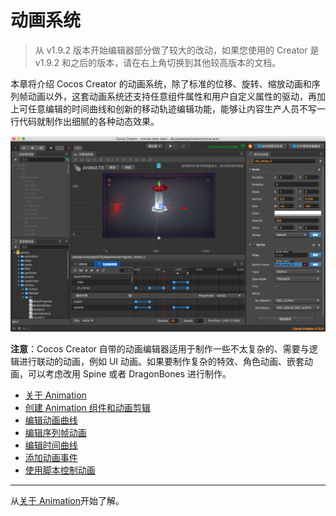 # 动画系统

> 从 v1.9.2 版本开始编辑器部分做了较大的改动，如果您使用的 Creator 是 v1.9.2 和之后的版本，请在右上角切换到其他较高版本的文档。

本章将介绍 Cocos Creator 的动画系统，除了标准的位移、旋转、缩放动画和序列帧动画以外，这套动画系统还支持任意组件属性和用户自定义属性的驱动，再加上可任意编辑的时间曲线和创新的移动轨迹编辑功能，能够让内容生产人员不写一行代码就制作出细腻的各种动态效果。

![animation cover](index/animation_cover.jpg)

**注意**：Cocos Creator 自带的动画编辑器适用于制作一些不太复杂的、需要与逻辑进行联动的动画，例如 UI 动画。如果要制作复杂的特效、角色动画、嵌套动画，可以考虑改用 Spine 或者 DragonBones 进行制作。

- [关于 Animation](animation.md)
- [创建 Animation 组件和动画剪辑](animation-clip.md)
- [编辑动画曲线](animation-curve.md)
- [编辑序列帧动画](sprite-animation.md)
- [编辑时间曲线](time-curve.md)
- [添加动画事件](animation-event.md)
- [使用脚本控制动画](scripting-animation.md)

<hr>

从[关于 Animation](animation.md)开始了解。